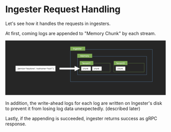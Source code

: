 # Ingester Request Handling

Let's see how it handles the requests in ingesters.

At first, coming logs are appended to "Memory Chunk" by each stream.

![](<../.gitbook/assets/image (4).png>)

In addition, the write-ahead logs for each log are written on Ingester's disk to prevent it from losing log data unexpectedly. (described later)

Lastly, if the appending is succeeded, ingester returns success as gRPC response.
